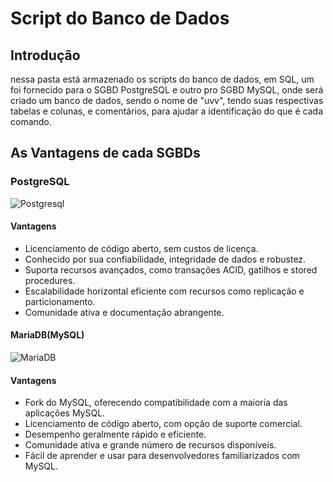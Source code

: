 # Script do Banco de Dados #
## Introdução ##
<p> nessa pasta está armazenado os scripts do banco de dados, em SQL, um foi fornecido para o SGBD PostgreSQL e outro pro SGBD MySQL, onde será criado um banco de dados, sendo o nome de "uvv", tendo suas respectivas tabelas e colunas, e comentários, para ajudar a identificação do que é cada comando.
  
  ## As Vantagens de cada SGBDs
  ### PostgreSQL ### 
  ![Postgresql](https://i3.wp.com/www.bacula.lat/wp-content/uploads/2019/05/postgresql-logo.png)
  #### Vantagens ####
  
* Licenciamento de código aberto, sem custos de licença.
* Conhecido por sua confiabilidade, integridade de dados e robustez.
* Suporta recursos avançados, como transações ACID, gatilhos e stored procedures.
* Escalabilidade horizontal eficiente com recursos como replicação e particionamento.
* Comunidade ativa e documentação abrangente.
  
 #### MariaDB(MySQL) ####
   ![MariaDB](https://d1.awsstatic.com/logos/partners/MariaDB_Logo.d8a208f0a889a8f0f0551b8391a065ea79c54f3a.png
  )
  
  #### Vantagens ####

* Fork do MySQL, oferecendo compatibilidade com a maioria das aplicações MySQL.
* Licenciamento de código aberto, com opção de suporte comercial.
* Desempenho geralmente rápido e eficiente.
* Comunidade ativa e grande número de recursos disponíveis.
* Fácil de aprender e usar para desenvolvedores familiarizados com MySQL.
